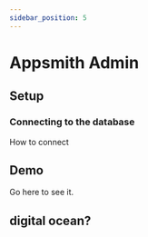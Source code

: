 ```yaml
---
sidebar_position: 5
---
```


# Appsmith Admin

## Setup

### Connecting to the database

How to connect 

## Demo

Go here to see it.


## digital ocean?